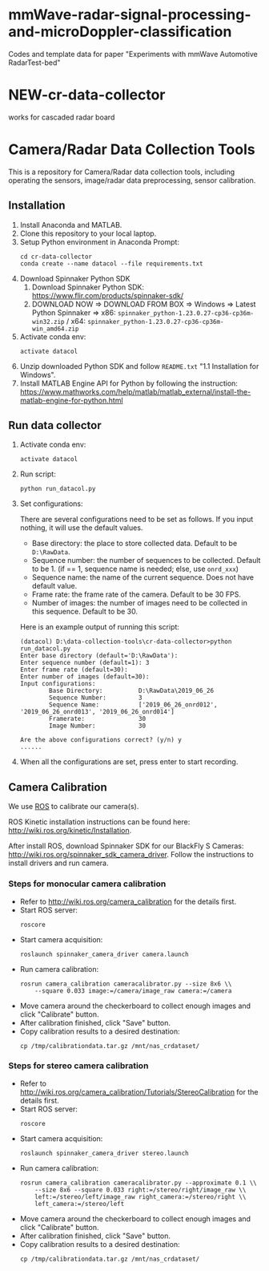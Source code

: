 # mmWave-radar-signal-processing-and-microDoppler-classification
Codes and template data for paper "Experiments with mmWave Automotive RadarTest-bed"

# NEW-cr-data-collector
 works for cascaded radar board

# Camera/Radar Data Collection Tools
This is a repository for Camera/Radar data collection tools, including operating the sensors, image/radar data preprocessing, sensor calibration.

## Installation
1. Install Anaconda and MATLAB.
2. Clone this repository to your local laptop.
3. Setup Python environment in Anaconda Prompt:
    ```
    cd cr-data-collector
    conda create --name datacol --file requirements.txt
    ```
4. Download Spinnaker Python SDK
    1) Download Spinnaker Python SDK: https://www.flir.com/products/spinnaker-sdk/
    2) DOWNLOAD NOW => DOWNLOAD FROM BOX => Windows => Latest Python Spinnaker => 
    x86: `spinnaker_python-1.23.0.27-cp36-cp36m-win32.zip` / x64: `spinnaker_python-1.23.0.27-cp36-cp36m-win_amd64.zip`
5. Activate conda env:
    ```
    activate datacol
    ```
6. Unzip downloaded Python SDK and follow `README.txt` "1.1 Installation for Windows". 
7. Install MATLAB Engine API for Python by following the instruction: https://www.mathworks.com/help/matlab/matlab_external/install-the-matlab-engine-for-python.html


## Run data collector
1. Activate conda env:
    ```
    activate datacol
    ```
2. Run script:
    ```
    python run_datacol.py
    ```
3. Set configurations:

    There are several configurations need to be set as follows. If you input nothing, it will use the default values.
    - Base directory: the place to store collected data. Default to be `D:\RawData`.
    - Sequence number: the number of sequences to be collected. Default to be 1. (if == 1, sequence name is needed; else, use `onrd_xxx`)
    - Sequence name: the name of the current sequence. Does not have default value.
    - Frame rate: the frame rate of the camera. Default to be 30 FPS.
    - Number of images: the number of images need to be collected in this sequence. Default to be 30. 

    Here is an example output of running this script:
    ```
    (datacol) D:\data-collection-tools\cr-data-collector>python run_datacol.py
    Enter base directory (default='D:\RawData'):
    Enter sequence number (default=1): 3
    Enter frame rate (default=30):
    Enter number of images (default=30):
    Input configurations:
            Base Directory:          D:\RawData\2019_06_26
            Sequence Number:         3
            Sequence Name:           ['2019_06_26_onrd012', '2019_06_26_onrd013', '2019_06_26_onrd014']
            Framerate:               30
            Image Number:            30
    
    Are the above configurations correct? (y/n) y
    ......
    ```
4. When all the configurations are set, press enter to start recording.

## Camera Calibration

We use [ROS](https://www.ros.org/) to calibrate our camera(s). 

ROS Kinetic installation instructions can be found here: http://wiki.ros.org/kinetic/Installation.

After install ROS, download Spinnaker SDK for our BlackFly S Cameras: http://wiki.ros.org/spinnaker_sdk_camera_driver.
Follow the instructions to install drivers and run camera. 

### Steps for monocular camera calibration
- Refer to http://wiki.ros.org/camera_calibration for the details first.
- Start ROS server: 
    ```
    roscore
    ```
- Start camera acquisition: 
    ```
    roslaunch spinnaker_camera_driver camera.launch
    ```
- Run camera calibration:
    ```
    rosrun camera_calibration cameracalibrator.py --size 8x6 \\
        --square 0.033 image:=/camera/image_raw camera:=/camera
    ```
- Move camera around the checkerboard to collect enough images and click "Calibrate" button.
- After calibration finished, click "Save" button.
- Copy calibration results to a desired destination: 
    ```
    cp /tmp/calibrationdata.tar.gz /mnt/nas_crdataset/
    ```

### Steps for stereo camera calibration
- Refer to http://wiki.ros.org/camera_calibration/Tutorials/StereoCalibration for the details first.
- Start ROS server: 
    ```
    roscore
    ```
- Start camera acquisition: 
    ```
    roslaunch spinnaker_camera_driver stereo.launch
    ```
- Run camera calibration:
    ```
    rosrun camera_calibration cameracalibrator.py --approximate 0.1 \\ 
        --size 8x6 --square 0.033 right:=/stereo/right/image_raw \\
        left:=/stereo/left/image_raw right_camera:=/stereo/right \\
        left_camera:=/stereo/left
    ```
- Move camera around the checkerboard to collect enough images and click "Calibrate" button.
- After calibration finished, click "Save" button.
- Copy calibration results to a desired destination: 
    ```
    cp /tmp/calibrationdata.tar.gz /mnt/nas_crdataset/
    ```


